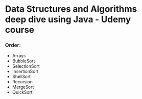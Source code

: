 # Data Structures and Algorithms deep dive using Java - Udemy course

### Order:

* Arrays
* BubbleSort
* SelectionSort
* InsertionSort
* ShellSort
* Recursion
* MergeSort
* QuickSort
